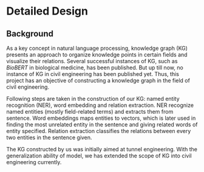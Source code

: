 # Detailed Design

## Background

As a key concept in natural language processing, knowledge graph (KG) presents an approach to organize knowledge points in certain fields and visualize their relations. Several successful instances of KG, such as *BioBERT* in biological medicine, has been published. But up till now, no instance of KG in civil engineering has been published yet. Thus, this project has an objective of constructing a knowledge graph in the field of civil engineering.

Following steps are taken in the construction of our KG: named entity recognition (NER), word embedding and relation extraction. NER recognize named entities (mostly field-related terms) and extracts them from sentence. Word embeddings maps entities to vectors, which is later used in finding the most unrelated entity in the sentence and giving related words of entity specified. Relation extraction classifies the relations between every two entities in the sentence given.

The KG constructed by us was initially aimed at tunnel engineering. With the generalization ability of model, we has extended the scope of KG into civil engineering currently.

